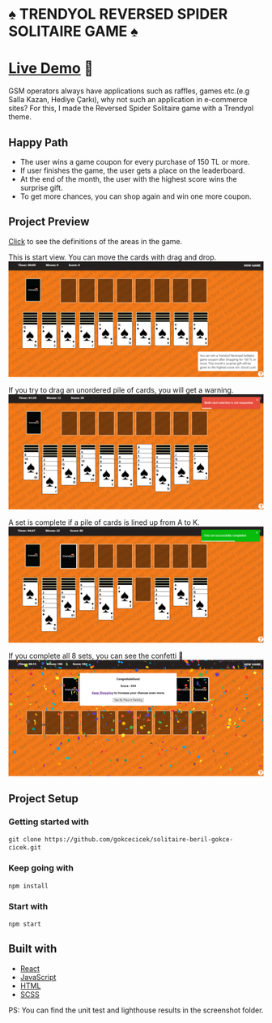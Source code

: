 # ♠️ TRENDYOL REVERSED SPIDER SOLITAIRE GAME ♠️

# [Live Demo](https://solitaire-trendyol-production.netlify.app/) 🚀

GSM operators always have applications such as raffles, games etc.(e.g Salla Kazan, Hediye Çarkı), why not such an application in e-commerce sites? For this, I made the Reversed Spider Solitaire game with a Trendyol theme.

 ## Happy Path
 
- The user wins a game coupon for every purchase of 150 TL or more.
- If user finishes the game, the user gets a place on the leaderboard.
- At the end of the month, the user with the highest score wins the surprise gift.
- To get more chances, you can shop again and win one more coupon.

## Project Preview

[Click](https://www.solitairecardgames.com/how-to-play-solitaire) to see the definitions of the areas in the game.

This is start view. You can move the cards with drag and drop.
![](./screenshots/preview_1.PNG)

If you try to drag an unordered pile of cards, you will get a warning.
![](./screenshots/preview_2.PNG)

A set is complete if a pile of cards is lined up from A to K.
![](./screenshots/preview_3.PNG)

If you complete all 8 sets, you can see the confetti 🥂
![](./screenshots/preview_4.PNG)

## Project Setup

### Getting started with
```
git clone https://github.com/gokcecicek/solitaire-beril-gokce-cicek.git
```

### Keep going with

```
npm install
```

### Start with
```
npm start
```

## Built with
- [React](https://reactjs.org)
- [JavaScript](https://developer.mozilla.org/en-US/docs/Web/JavaScript)
- [HTML](https://developer.mozilla.org/en-US/docs/Web/HTML)
- [SCSS](https://sass-lang.com/guide)

PS: You can find the unit test and lighthouse results in the screenshot folder.
